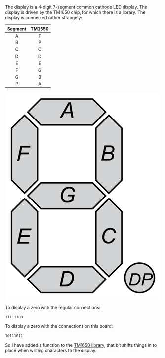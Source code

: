 The display is a 4-digit 7-segment common cathode LED display. The display is
driven by the TM1650 chip, for which there is a library. The display is
connected rather strangely:

 | Segment | TM1650 |
 |:-------:|:------:|
 |    A    |   F    |
 |    B    |   P    |
 |    C    |   C    |
 |    D    |   D    |
 |    E    |   E    |
 |    F    |   G    |
 |    G    |   B    |
 |    P    |   A    |

![7 segment display with labeled segments!](7_Segment_Display_with_Labeled_Segments.svg)

To display a zero with the regular connections:

    11111100

To display a zero with the connections on this board:

    10111011

So I have added a function to the 
[TM1650 library](https://github.com/arkhipenko/TM1650), that bit shifts things
in to place when writing characters to the display. 